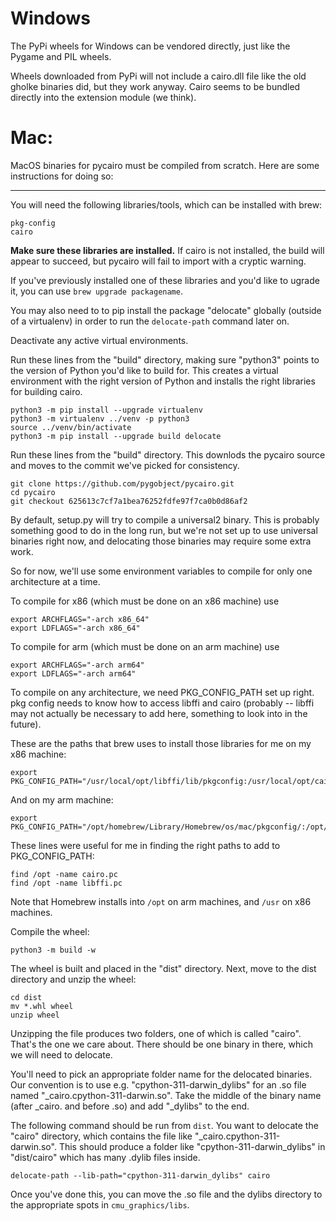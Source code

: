 # Windows

The PyPi wheels for Windows can be vendored directly, just like the Pygame
and PIL wheels.

Wheels downloaded from PyPi will not include a cairo.dll file like the old
gholke binaries did, but they work anyway. Cairo seems to be bundled directly
into the extension module (we think).

# Mac:

MacOS binaries for pycairo must be compiled from scratch.
Here are some instructions for doing so:

<hr/>

You will need the following libraries/tools, which can be installed with
brew:

```
pkg-config
cairo
```

**Make sure these libraries are installed.**  If cairo is not installed, the build will appear to succeed, but pycairo will fail to import with a cryptic warning.

If you've previously installed one of these libraries and you'd like to ugrade
it, you can use `brew upgrade packagename`.

You may also need to to pip install the package "delocate" globally (outside of a virtualenv) in order to run the `delocate-path` command later on.

Deactivate any active virtual environments.

Run these lines from the "build" directory, making sure "python3" points
to the version of Python you'd like to build for. This creates a virtual environment with the right version of Python and installs the right libraries for building cairo.

```
python3 -m pip install --upgrade virtualenv
python3 -m virtualenv ../venv -p python3
source ../venv/bin/activate
python3 -m pip install --upgrade build delocate
```

Run these lines from the "build" directory. This downlods the pycairo source and moves to the commit we've picked for consistency.

```
git clone https://github.com/pygobject/pycairo.git
cd pycairo
git checkout 625613c7cf7a1bea76252fdfe97f7ca0b0d86af2
```

By default, setup.py will try to compile a universal2 binary. This is probably something good to do in the long run, but we're not set up to use universal binaries right now, and delocating those binaries may require some extra work.

So for now, we'll use some environment variables to compile for only one architecture at a time.

To compile for x86 (which must be done on an x86 machine) use

```
export ARCHFLAGS="-arch x86_64"
export LDFLAGS="-arch x86_64"
```

To compile for arm (which must be done on an arm machine) use

```
export ARCHFLAGS="-arch arm64"
export LDFLAGS="-arch arm64"
```

To compile on any architecture, we need PKG_CONFIG_PATH set up right.
pkg config needs to know how to access libffi and cairo (probably --
libffi may not actually be necessary to add here, something to look into in the
future).

These are the paths that brew uses to install those libraries for me on my x86 machine:

```
export PKG_CONFIG_PATH="/usr/local/opt/libffi/lib/pkgconfig:/usr/local/opt/cairo/lib/pkgconfig/"
```

And on my arm machine:

```
export PKG_CONFIG_PATH="/opt/homebrew/Library/Homebrew/os/mac/pkgconfig/:/opt/homebrew/lib/pkgconfig/"
```

These lines were useful for me in finding the right paths to add to PKG_CONFIG_PATH:

```
find /opt -name cairo.pc
find /opt -name libffi.pc
```

Note that Homebrew installs into `/opt` on arm machines, and `/usr` on x86 machines.

Compile the wheel:

```
python3 -m build -w
```

The wheel is built and placed in the "dist" directory. Next, move to the dist
directory and unzip the wheel:

```
cd dist
mv *.whl wheel
unzip wheel
```

Unzipping the file produces two folders, one of which is called "cairo".
That's the one we care about. There should be one binary in there, which
we will need to delocate.

You'll need to pick an appropriate folder name for the delocated binaries.
Our convention is to use e.g. "cpython-311-darwin_dylibs"
for an .so file named "_cairo.cpython-311-darwin.so". Take the middle of the
binary name (after _cairo. and before .so) and add "_dylibs" to the end.

The following command should be run from `dist`. You want to delocate
the "cairo" directory, which contains the file like
"_cairo.cpython-311-darwin.so". This should produce a folder like
"cpython-311-darwin_dylibs" in "dist/cairo" which has many .dylib files inside.

```
delocate-path --lib-path="cpython-311-darwin_dylibs" cairo
```

Once you've done this, you can move the .so file and the dylibs directory
to the appropriate spots in `cmu_graphics/libs`.